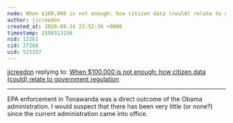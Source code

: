 ```yaml
---
node: When $100,000 is not enough: how citizen data (could) relate to government regulation
author: jjcreedon
created_at: 2020-08-24 23:52:36 +0000
timestamp: 1598313156
nid: 12261
cid: 27268
uid: 515357
---
```




[jjcreedon](../profile/jjcreedon) replying to: [When $100,000 is not enough: how citizen data (could) relate to government regulation](../notes/liz/10-01-2015/when-100-000-is-not-enough-how-citizen-data-could-relate-to-government-regulation)

----
EPA enforcement in Tonawanda was a direct outcome of the Obama administration. I would suspect that there has been very little (or none?) since the current administration came into office.